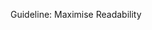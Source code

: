 <span id="title">Guideline: Maximise Readability</span>

<div id="body">

<include src="introduction/unit-inParent-asPanel.md" boilerplate />
<include src="basic/container-inParent-asPanel.md" boilerplate />
<include src="intermediate/container-inParent-asPanel.md" boilerplate />
<include src="advanced/container-inParent-asPanel.md" boilerplate />

</div>